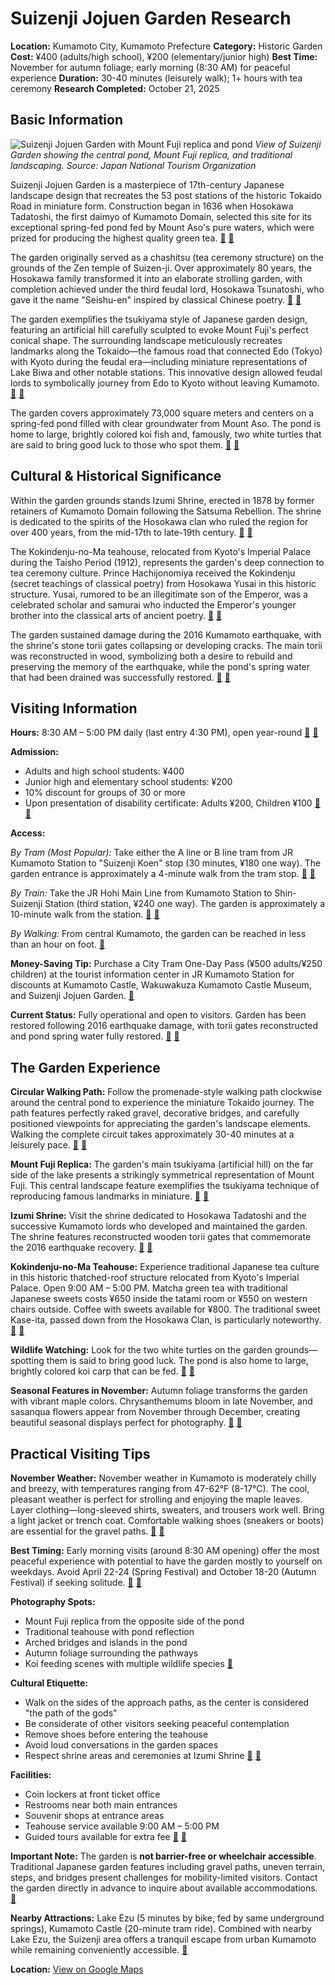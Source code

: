 # Suizenji Jojuen Garden Research

**Location:** Kumamoto City, Kumamoto Prefecture
**Category:** Historic Garden
**Cost:** ¥400 (adults/high school), ¥200 (elementary/junior high)
**Best Time:** November for autumn foliage; early morning (8:30 AM) for peaceful experience
**Duration:** 30-40 minutes (leisurely walk); 1+ hours with tea ceremony
**Research Completed:** October 21, 2025

## Basic Information

![Suizenji Jojuen Garden with Mount Fuji replica and pond](https://res-3.cloudinary.com/jnto/image/upload/w_750,h_503,c_fill,f_auto,fl_lossy,q_auto/v1508557005/kumamoto/Kumamoto1559_7.jpg)
*View of Suizenji Garden showing the central pond, Mount Fuji replica, and traditional landscaping. Source: Japan National Tourism Organization*

Suizenji Jojuen Garden is a masterpiece of 17th-century Japanese landscape design that recreates the 53 post stations of the historic Tokaido Road in miniature form. Construction began in 1636 when Hosokawa Tadatoshi, the first daimyo of Kumamoto Domain, selected this site for its exceptional spring-fed pond fed by Mount Aso's pure waters, which were prized for producing the highest quality green tea. [🔗](https://en.wikipedia.org/wiki/Suizen-ji_J%C5%8Dju-en) [🔗](https://www.japan.travel/en/spot/636/)

The garden originally served as a chashitsu (tea ceremony structure) on the grounds of the Zen temple of Suizen-ji. Over approximately 80 years, the Hosokawa family transformed it into an elaborate strolling garden, with completion achieved under the third feudal lord, Hosokawa Tsunatoshi, who gave it the name "Seishu-en" inspired by classical Chinese poetry. [🔗](https://www.japan.travel/en/japans-local-treasures/suizenji-jojuen-garden-2020/) [🔗](https://en.wikipedia.org/wiki/Suizen-ji_J%C5%8Dju-en)

The garden exemplifies the tsukiyama style of Japanese garden design, featuring an artificial hill carefully sculpted to evoke Mount Fuji's perfect conical shape. The surrounding landscape meticulously recreates landmarks along the Tokaido—the famous road that connected Edo (Tokyo) with Kyoto during the feudal era—including miniature representations of Lake Biwa and other notable stations. This innovative design allowed feudal lords to symbolically journey from Edo to Kyoto without leaving Kumamoto. [🔗](https://www.japan-guide.com/e/e4502.html) [🔗](https://najga.org/suizen-ji-joju-en/)

The garden covers approximately 73,000 square meters and centers on a spring-fed pond filled with clear groundwater from Mount Aso. The pond is home to large, brightly colored koi fish and, famously, two white turtles that are said to bring good luck to those who spot them. [🔗](https://en.wikipedia.org/wiki/Suizen-ji_J%C5%8Dju-en) [🔗](https://roamingsonaa.com/suizenji-jojuen-garden/)

## Cultural & Historical Significance

Within the garden grounds stands Izumi Shrine, erected in 1878 by former retainers of Kumamoto Domain following the Satsuma Rebellion. The shrine is dedicated to the spirits of the Hosokawa clan who ruled the region for over 400 years, from the mid-17th to late-19th century. [🔗](https://en.wikipedia.org/wiki/Suizen-ji_J%C5%8Dju-en) [🔗](https://kumamoto.guide/en/spots/detail/12386)

The Kokindenju-no-Ma teahouse, relocated from Kyoto's Imperial Palace during the Taisho Period (1912), represents the garden's deep connection to tea ceremony culture. Prince Hachijonomiya received the Kokindenju (secret teachings of classical poetry) from Hosokawa Yusai in this historic structure. Yusai, rumored to be an illegitimate son of the Emperor, was a celebrated scholar and samurai who inducted the Emperor's younger brother into the classical arts of ancient poetry. [🔗](https://suizenji.jimdofree.com/english/) [🔗](https://travel.gaijinpot.com/suizenji-jojuen-garden/)

The garden sustained damage during the 2016 Kumamoto earthquake, with the shrine's stone torii gates collapsing or developing cracks. The main torii was reconstructed in wood, symbolizing both a desire to rebuild and preserving the memory of the earthquake, while the pond's spring water that had been drained was successfully restored. [🔗](https://www.tsunagujapan.com/7-must-visit-spots-kumamoto-earthquake-recovery/) [🔗](https://kumamoto-guide.jp/en/spots/detail/366)

## Visiting Information

**Hours:** 8:30 AM – 5:00 PM daily (last entry 4:30 PM), open year-round [🔗](https://www.suizenji.or.jp/en/) [🔗](https://www.japan-guide.com/e/e4502.html)

**Admission:**
- Adults and high school students: ¥400
- Junior high and elementary school students: ¥200
- 10% discount for groups of 30 or more
- Upon presentation of disability certificate: Adults ¥200, Children ¥100
[🔗](https://www.japan-guide.com/e/e4502.html) [🔗](https://www.suizenji.or.jp/en/)

**Access:**

*By Tram (Most Popular):* Take either the A line or B line tram from JR Kumamoto Station to "Suizenji Koen" stop (30 minutes, ¥180 one way). The garden entrance is approximately a 4-minute walk from the tram stop. [🔗](https://www.japan-guide.com/e/e4502.html) [🔗](https://www.suizenji.or.jp/en/)

*By Train:* Take the JR Hohi Main Line from Kumamoto Station to Shin-Suizenji Station (third station, ¥240 one way). The garden is approximately a 10-minute walk from the station. [🔗](https://www.japan-guide.com/e/e4502.html) [🔗](https://www.suizenji.or.jp/en/)

*By Walking:* From central Kumamoto, the garden can be reached in less than an hour on foot. [🔗](https://kumamoto-guide.jp/en/spots/detail/75)

**Money-Saving Tip:** Purchase a City Tram One-Day Pass (¥500 adults/¥250 children) at the tourist information center in JR Kumamoto Station for discounts at Kumamoto Castle, Wakuwakuza Kumamoto Castle Museum, and Suizenji Jojuen Garden. [🔗](https://matcha-jp.com/en/22099)

**Current Status:** Fully operational and open to visitors. Garden has been restored following 2016 earthquake damage, with torii gates reconstructed and pond spring water fully restored. [🔗](https://kumamoto-guide.jp/en/spots/detail/75) [🔗](https://www.tsunagujapan.com/7-must-visit-spots-kumamoto-earthquake-recovery/)

## The Garden Experience

**Circular Walking Path:** Follow the promenade-style walking path clockwise around the central pond to experience the miniature Tokaido journey. The path features perfectly raked gravel, decorative bridges, and carefully positioned viewpoints for appreciating the garden's landscape elements. Walking the complete circuit takes approximately 30-40 minutes at a leisurely pace. [🔗](https://www.japan-guide.com/e/e4502.html) [🔗](https://najga.org/suizen-ji-joju-en/)

**Mount Fuji Replica:** The garden's main tsukiyama (artificial hill) on the far side of the lake presents a strikingly symmetrical representation of Mount Fuji. This central landscape feature exemplifies the tsukiyama technique of reproducing famous landmarks in miniature. [🔗](https://muza-chan.net/japan/index.php/blog/suizenji-garden-miniature-mount-fuji) [🔗](https://www.touristinjapan.com/suizenji-jojuen-park/)

**Izumi Shrine:** Visit the shrine dedicated to Hosokawa Tadatoshi and the successive Kumamoto lords who developed and maintained the garden. The shrine features reconstructed wooden torii gates that commemorate the 2016 earthquake recovery. [🔗](https://kumamoto.guide/en/spots/detail/12386) [🔗](https://en.wikipedia.org/wiki/Suizen-ji_J%C5%8Dju-en)

**Kokindenju-no-Ma Teahouse:** Experience traditional Japanese tea culture in this historic thatched-roof structure relocated from Kyoto's Imperial Palace. Open 9:00 AM – 5:00 PM. Matcha green tea with traditional Japanese sweets costs ¥650 inside the tatami room or ¥550 on western chairs outside. Coffee with sweets available for ¥800. The traditional sweet Kase-ita, passed down from the Hosokawa Clan, is particularly noteworthy. [🔗](https://travel.gaijinpot.com/suizenji-jojuen-garden/) [🔗](https://explore-kumamoto.com/suizenji-gardens/)

**Wildlife Watching:** Look for the two white turtles on the garden grounds—spotting them is said to bring good luck. The pond is also home to large, brightly colored koi carp that can be fed. [🔗](https://roamingsonaa.com/suizenji-jojuen-garden/) [🔗](https://travel.gaijinpot.com/suizenji-jojuen-garden/)

**Seasonal Features in November:** Autumn foliage transforms the garden with vibrant maple colors. Chrysanthemums bloom in late November, and sasanqua flowers appear from November through December, creating beautiful seasonal displays perfect for photography. [🔗](https://roamingsonaa.com/suizenji-jojuen-garden/) [🔗](https://explore-kumamoto.com/suizenji-gardens/)

## Practical Visiting Tips

**November Weather:** November weather in Kumamoto is moderately chilly and breezy, with temperatures ranging from 47-62°F (8-17°C). The cool, pleasant weather is perfect for strolling and enjoying the maple leaves. Layer clothing—long-sleeved shirts, sweaters, and trousers work well. Bring a light jacket or trench coat. Comfortable walking shoes (sneakers or boots) are essential for the gravel paths. [🔗](https://matcha-jp.com/en/1332) [🔗](https://wanderlog.com/geoInMonth/95/11/kumamoto-in-november)

**Best Timing:** Early morning visits (around 8:30 AM opening) offer the most peaceful experience with potential to have the garden mostly to yourself on weekdays. Avoid April 22-24 (Spring Festival) and October 18-20 (Autumn Festival) if seeking solitude. [🔗](https://www.tripadvisor.com/Attraction_Review-g298213-d324730-Reviews-Suizenji_Jojuen_Garden-Kumamoto_Kumamoto_Prefecture_Kyushu.html) [🔗](https://kumamoto-guide.jp/en/column/detail/171)

**Photography Spots:**
- Mount Fuji replica from the opposite side of the pond
- Traditional teahouse with pond reflection
- Arched bridges and islands in the pond
- Autumn foliage surrounding the pathways
- Koi feeding scenes with multiple wildlife species
[🔗](https://www.tripadvisor.com/Attraction_Review-g298213-d324730-Reviews-Suizenji_Jojuen_Garden-Kumamoto_Kumamoto_Prefecture_Kyushu.html)

**Cultural Etiquette:**
- Walk on the sides of the approach paths, as the center is considered "the path of the gods"
- Be considerate of other visitors seeking peaceful contemplation
- Remove shoes before entering the teahouse
- Avoid loud conversations in the garden spaces
- Respect shrine areas and ceremonies at Izumi Shrine
[🔗](https://www.tsunagujapan.com/4-important-tips-for-taking-travel-photos-in-japan/) [🔗](https://www.suizenji.or.jp/en/)

**Facilities:**
- Coin lockers at front ticket office
- Restrooms near both main entrances
- Souvenir shops at entrance areas
- Teahouse service available 9:00 AM – 5:00 PM
- Guided tours available for extra fee
[🔗](https://travel.gaijinpot.com/suizenji-jojuen-garden/) [🔗](https://roamingsonaa.com/suizenji-jojuen-garden/)

**Important Note:** The garden is **not barrier-free or wheelchair accessible**. Traditional Japanese garden features including gravel paths, uneven terrain, steps, and bridges present challenges for mobility-limited visitors. Contact the garden directly in advance to inquire about available accommodations. [🔗](https://en.japantravel.com/places/kumamoto/suizenji-garden/270)

**Nearby Attractions:** Lake Ezu (5 minutes by bike, fed by same underground springs), Kumamoto Castle (20-minute tram ride). Combined with nearby Lake Ezu, the Suizenji area offers a tranquil escape from urban Kumamoto while remaining conveniently accessible. [🔗](https://kumamoto-guide.jp/en/modelcourse/suizenji.html)

**Location:** [View on Google Maps](https://maps.google.com/maps?q=32.791433,130.738317)
